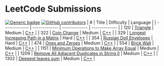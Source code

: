 # LeetCode Submissions
[![Generic badge](https://img.shields.io/badge/language-C++-blue.svg)](https://img.shields.io/badge/language-C%2B%2B-blue) [![GitHub contributors](https://img.shields.io/github/contributors/SudatiSimone/LeetCode.svg)](https://GitHub.com/SudatiSimone/LeetCode/graphs/contributors/)
| # | Title | Difficulty | Language |
| ------------- | ------------- | ------------- | ------------- |
| 120  |    [Triangle](https://leetcode.com/problems/triangle/) | Medium | [C++](https://github.com/SudatiSimone/LeetCode/blob/main/Medium/120.cpp)  |
| 322  |    [Coin Change](https://leetcode.com/problems/coin-change/) | Medium | [C++](https://github.com/SudatiSimone/LeetCode/blob/main/Medium/322.cpp)  |
| 329  |    [Longest Increasing Path in a Matrix](https://leetcode.com/problems/longest-increasing-path-in-a-matrix/) | Hard | [C++](https://github.com/SudatiSimone/LeetCode/blob/main/Hard/329.cpp)  |
| 354  |  [Russian Doll Envelopes](https://leetcode.com/problems/russian-doll-envelopes/)   | Hard  | [C++](https://github.com/SudatiSimone/LeetCode/blob/main/Hard/354.cpp)  |
| 474  |    [Ones and Zeroes](https://leetcode.com/problems/ones-and-zeroes/) | Medium | [C++](https://github.com/SudatiSimone/LeetCode/blob/main/Medium/474.cpp)  |
| 554  |    [Brick Wall](https://leetcode.com/problems/brick-wall/) | Medium | [C++](https://github.com/SudatiSimone/LeetCode/blob/main/Medium/554.cpp)  |
| 1151  |  [Minimum Operations to Make Array Equal](https://leetcode.com/problems/minimum-operations-to-make-array-equal/)   | Medium  | [C++](https://github.com/SudatiSimone/LeetCode/blob/main/Medium/1151.cpp)  |
| 1209  |  [Remove All Adjacent Duplicates in String II](https://leetcode.com/problems/remove-all-adjacent-duplicates-in-string-ii/)   | Medium  | [C++](https://github.com/SudatiSimone/LeetCode/blob/main/Medium/1209.cpp)  |
| 1302  |  [Deepest leaves sum](https://leetcode.com/problems/deepest-leaves-sum/)   | Medium  | [C++](https://github.com/SudatiSimone/LeetCode/blob/main/Medium/1302.cpp)  |


